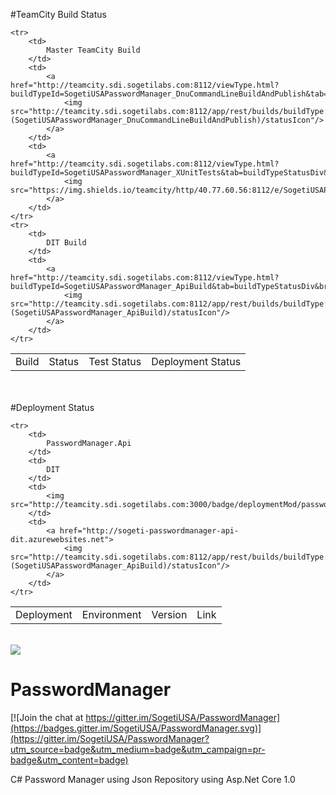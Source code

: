 #TeamCity Build Status
<br/>


<table border="0" cellpadding="0" cellspacing="0">
	<tr>
		<td>
			Build 
		</td>
		<td>
			Status 
		</td>
		<td>
			Test Status
		</td>
		<td>
			Deployment Status
		</td>
	</tr>
	
	<tr>
		<td>
			Master TeamCity Build
		</td>
		<td>
			<a href="http://teamcity.sdi.sogetilabs.com:8112/viewType.html?buildTypeId=SogetiUSAPasswordManager_DnuCommandLineBuildAndPublish&tab=buildTypeStatusDiv&branch_SogetiUSAPasswordManager=__all_branches__&guest=1">
				<img src="http://teamcity.sdi.sogetilabs.com:8112/app/rest/builds/buildType:(SogetiUSAPasswordManager_DnuCommandLineBuildAndPublish)/statusIcon"/>
			</a>
		</td>
		<td>
			<a href="http://teamcity.sdi.sogetilabs.com:8112/viewType.html?buildTypeId=SogetiUSAPasswordManager_XUnitTests&tab=buildTypeStatusDiv&branch_SogetiUSAPasswordManager=__all_branches__&guest=1">
				<img src="https://img.shields.io/teamcity/http/40.77.60.56:8112/e/SogetiUSAPasswordManager_XUnitTests.svg"/>
			</a>
		</td>
	</tr>
	<tr>
		<td>
			DIT Build
		</td>
		<td>
			<a href="http://teamcity.sdi.sogetilabs.com:8112/viewType.html?buildTypeId=SogetiUSAPasswordManager_ApiBuild&tab=buildTypeStatusDiv&branch_SogetiUSAPasswordManager=__all_branches__&guest=1">
				<img src="http://teamcity.sdi.sogetilabs.com:8112/app/rest/builds/buildType:(SogetiUSAPasswordManager_ApiBuild)/statusIcon"/>
			</a>
		</td>
	</tr>
</table>
<br/>
<br/>
#Deployment Status
<table border="0" cellpadding="0" cellspacing="0">
	<tr>
		<td>
			Deployment 
		</td>
		<td>
			Environment 
		</td>
		<td>
			Version
		</td>
		<td>
			Link
		</td>
	</tr>
	
	<tr>
		<td>
			PasswordManager.Api 
		</td>
		<td>
			DIT
		</td>
		<td>
			<img src="http://teamcity.sdi.sogetilabs.com:3000/badge/deploymentMod/passwordManagerApiDitVersion"/>
		</td>
		<td>
			<a href="http://sogeti-passwordmanager-api-dit.azurewebsites.net">
				<img src="http://teamcity.sdi.sogetilabs.com:8112/app/rest/builds/buildType:(SogetiUSAPasswordManager_ApiBuild)/statusIcon"/>
			</a>
		</td>
	</tr>
</table>




<br/>
<img src="https://img.shields.io/github/commits-since/SogetiUSA/PasswordManager/1.0.0.svg"/>
<br/>

# PasswordManager

[![Join the chat at https://gitter.im/SogetiUSA/PasswordManager](https://badges.gitter.im/SogetiUSA/PasswordManager.svg)](https://gitter.im/SogetiUSA/PasswordManager?utm_source=badge&utm_medium=badge&utm_campaign=pr-badge&utm_content=badge)<BR/>

C# Password Manager using Json Repository using Asp.Net Core 1.0

